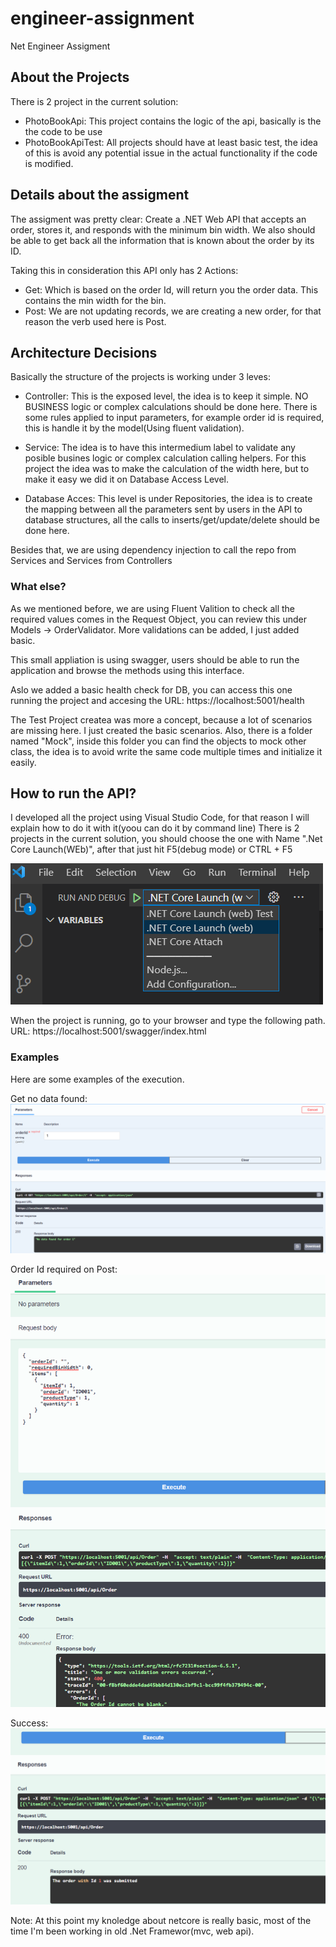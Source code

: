 # engineer-assignment
Net Engineer Assigment 


## About the Projects
There is 2 project in the current solution:
- PhotoBookApi: This project contains the logic of the api, basically is the the code to be use
- PhotoBookApiTest: All projects should have at least basic test, the idea of this is avoid any potential issue in the actual functionality if the code is modified.

## Details about the assigment

The assigment was pretty clear: Create a .NET Web API that accepts an order, stores it, and responds with the minimum bin width. We also should be able to get back all the information that is known about the order by its ID.

Taking this in consideration this API only has 2 Actions:
- Get: Which is based on the order Id, will return you the order data. This contains the min width for the bin.
- Post: We are not updating records, we are creating a new order, for that reason the verb used here is Post.

## Architecture Decisions
Basically the structure of the projects is working under 3 leves:
- Controller: This is the exposed level, the idea is to keep it simple. NO BUSINESS logic or complex calculations should be done here. There is some rules applied to input parameters, for example order id is required, this is handle it by the model(Using fluent validation).

- Service: The idea is to have this intermedium label to validate any posible busines logic or complex calculation calling helpers. For this project the idea was to make the calculation of the width here, but to make it easy we did it on Database Access Level.

- Database Acces: This level is under Repositories, the idea is to create the mapping between all the parameters sent by users in the API to database structures, all the calls to inserts/get/update/delete should be done here.


Besides that, we are using dependency injection to call the repo from Services and Services from Controllers

### What else?
As we mentioned before, we are using Fluent Valition to check all the required values comes in the Request Object, you can review this under Models -> OrderValidator. More validations can be added, I just added basic.

This small appliation is using swagger, users should be able to run the application and browse the methods using this interface.

Aslo we added a basic health check for DB, you can access this one running the project and accesing the URL:
https://localhost:5001/health

The Test Project createa was more a concept, because a lot of scenarios are missing here. I just created the basic scenarios.
Also, there is a folder named "Mock", inside this folder you can find the objects to mock other class, the idea is to avoid write the same code multiple times and initialize it easily. 

## How to run the API?
I developed all the project using Visual Studio Code, for that reason I will explain how to do it with it(yoou can do it by command line)
There is 2 projects in the current solution, you should choose the one with Name ".Net Core Launch(WEb)", after that just hit F5(debug mode) or CTRL + F5

![Select Project](/Images/Launch.png)

When the project is running, go to your browser and type the following path.
URL:
https://localhost:5001/swagger/index.html

### Examples

Here are some examples of the execution.

Get no data found:
![No Data Found](/Images/NotFound.png)

Order Id required on Post:
![Order Id Required](Images/ErrorMessageIdRequired.png)

Success:
![Success](Images/Success.png)

Note: At this point my knoledge about netcore is really basic, most of the time I'm been working in old .Net Framewor(mvc, web api). 
